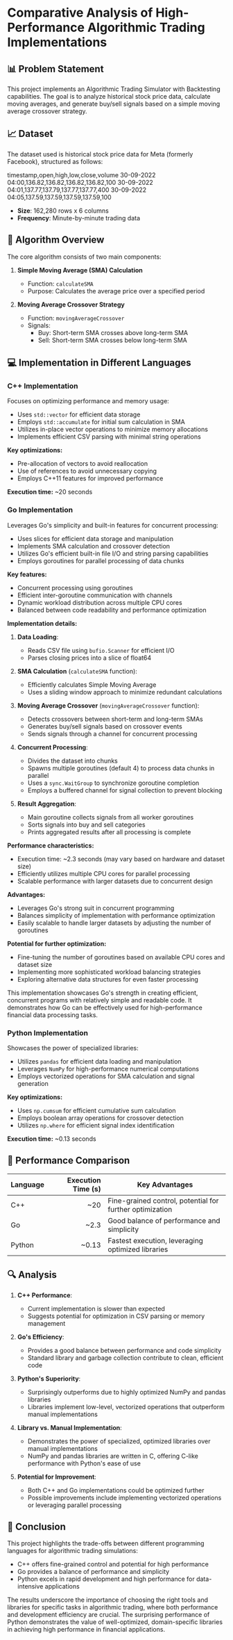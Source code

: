 # Comparative Analysis of High-Performance Algorithmic Trading Implementations

## 📊 Problem Statement

This project implements an Algorithmic Trading Simulator with Backtesting capabilities. The goal is to analyze historical stock price data, calculate moving averages, and generate buy/sell signals based on a simple moving average crossover strategy.

## 📈 Dataset

The dataset used is historical stock price data for Meta (formerly Facebook), structured as follows:

timestamp,open,high,low,close,volume
30-09-2022 04:00,136.82,136.82,136.82,136.82,100
30-09-2022 04:01,137.77,137.79,137.77,137.77,400
30-09-2022 04:05,137.59,137.59,137.59,137.59,100


- **Size**: 162,280 rows x 6 columns
- **Frequency**: Minute-by-minute trading data

## 🧮 Algorithm Overview

The core algorithm consists of two main components:

1. **Simple Moving Average (SMA) Calculation**
   - Function: `calculateSMA`
   - Purpose: Calculates the average price over a specified period

2. **Moving Average Crossover Strategy**
   - Function: `movingAverageCrossover`
   - Signals:
     - Buy: Short-term SMA crosses above long-term SMA
     - Sell: Short-term SMA crosses below long-term SMA

## 💻 Implementation in Different Languages

### C++ Implementation

Focuses on optimizing performance and memory usage:

- Uses `std::vector` for efficient data storage
- Employs `std::accumulate` for initial sum calculation in SMA
- Utilizes in-place vector operations to minimize memory allocations
- Implements efficient CSV parsing with minimal string operations

**Key optimizations:**
- Pre-allocation of vectors to avoid reallocation
- Use of references to avoid unnecessary copying
- Employs C++11 features for improved performance

**Execution time:** ~20 seconds

### Go Implementation

Leverages Go's simplicity and built-in features for concurrent processing:

- Uses slices for efficient data storage and manipulation
- Implements SMA calculation and crossover detection
- Utilizes Go's efficient built-in file I/O and string parsing capabilities
- Employs goroutines for parallel processing of data chunks

**Key features:**
- Concurrent processing using goroutines
- Efficient inter-goroutine communication with channels
- Dynamic workload distribution across multiple CPU cores
- Balanced between code readability and performance optimization

**Implementation details:**
1. **Data Loading**: 
   - Reads CSV file using `bufio.Scanner` for efficient I/O
   - Parses closing prices into a slice of float64

2. **SMA Calculation** (`calculateSMA` function):
   - Efficiently calculates Simple Moving Average
   - Uses a sliding window approach to minimize redundant calculations

3. **Moving Average Crossover** (`movingAverageCrossover` function):
   - Detects crossovers between short-term and long-term SMAs
   - Generates buy/sell signals based on crossover events
   - Sends signals through a channel for concurrent processing

4. **Concurrent Processing**:
   - Divides the dataset into chunks
   - Spawns multiple goroutines (default 4) to process data chunks in parallel
   - Uses a `sync.WaitGroup` to synchronize goroutine completion
   - Employs a buffered channel for signal collection to prevent blocking

5. **Result Aggregation**:
   - Main goroutine collects signals from all worker goroutines
   - Sorts signals into buy and sell categories
   - Prints aggregated results after all processing is complete

**Performance characteristics:**
- Execution time: ~2.3 seconds (may vary based on hardware and dataset size)
- Efficiently utilizes multiple CPU cores for parallel processing
- Scalable performance with larger datasets due to concurrent design

**Advantages:**
- Leverages Go's strong suit in concurrent programming
- Balances simplicity of implementation with performance optimization
- Easily scalable to handle larger datasets by adjusting the number of goroutines

**Potential for further optimization:**
- Fine-tuning the number of goroutines based on available CPU cores and dataset size
- Implementing more sophisticated workload balancing strategies
- Exploring alternative data structures for even faster processing

This implementation showcases Go's strength in creating efficient, concurrent programs with relatively simple and readable code. It demonstrates how Go can be effectively used for high-performance financial data processing tasks.



### Python Implementation

Showcases the power of specialized libraries:

- Utilizes `pandas` for efficient data loading and manipulation
- Leverages `NumPy` for high-performance numerical computations
- Employs vectorized operations for SMA calculation and signal generation

**Key optimizations:**
- Uses `np.cumsum` for efficient cumulative sum calculation
- Employs boolean array operations for crossover detection
- Utilizes `np.where` for efficient signal index identification

**Execution time:** ~0.13 seconds

## 🏁 Performance Comparison

| Language | Execution Time (s) | Key Advantages |
|----------|-------------------:|----------------|
| C++      | ~20                | Fine-grained control, potential for further optimization |
| Go       | ~2.3               | Good balance of performance and simplicity |
| Python   | ~0.13              | Fastest execution, leveraging optimized libraries |

## 🔍 Analysis

1. **C++ Performance**: 
   - Current implementation is slower than expected
   - Suggests potential for optimization in CSV parsing or memory management

2. **Go's Efficiency**: 
   - Provides a good balance between performance and code simplicity
   - Standard library and garbage collection contribute to clean, efficient code

3. **Python's Superiority**: 
   - Surprisingly outperforms due to highly optimized NumPy and pandas libraries
   - Libraries implement low-level, vectorized operations that outperform manual implementations

4. **Library vs. Manual Implementation**: 
   - Demonstrates the power of specialized, optimized libraries over manual implementations
   - NumPy and pandas libraries are written in C, offering C-like performance with Python's ease of use

5. **Potential for Improvement**: 
   - Both C++ and Go implementations could be optimized further
   - Possible improvements include implementing vectorized operations or leveraging parallel processing

## 🎯 Conclusion

This project highlights the trade-offs between different programming languages for algorithmic trading simulations:

- C++ offers fine-grained control and potential for high performance
- Go provides a balance of performance and simplicity
- Python excels in rapid development and high performance for data-intensive applications

The results underscore the importance of choosing the right tools and libraries for specific tasks in algorithmic trading, where both performance and development efficiency are crucial. The surprising performance of Python demonstrates the value of well-optimized, domain-specific libraries in achieving high performance in financial applications.
